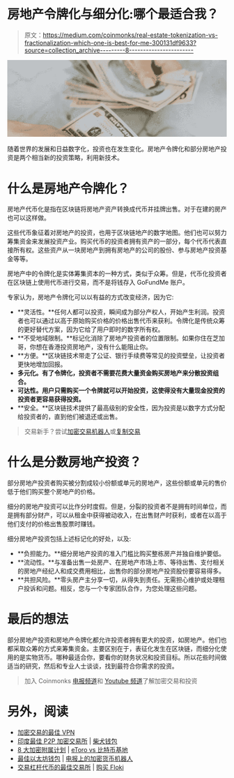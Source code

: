 # 房地产令牌化与细分化:哪个最适合我？

> 原文：<https://medium.com/coinmonks/real-estate-tokenization-vs-fractionalization-which-one-is-best-for-me-300131df9633?source=collection_archive---------8----------------------->

![](img/b7ca61e524fd2bb9a819b859304eeece.png)

随着世界的发展和日益数字化，投资也在发生变化。房地产令牌化和部分房地产投资是两个相当新的投资策略，利用新技术。

# 什么是房地产令牌化？

房地产代币化是指在区块链将房地产资产转换成代币并挂牌出售。对于在建的房产也可以这样做。

这些代币象征着对房地产的投资，也用于区块链地产的数字地图。他们也可以努力筹集资金来发展投资产业。购买代币的投资者拥有资产的一部分，每个代币代表直接所有权。这些资产从一块房地产到拥有房地产的公司的股份、参与房地产投资基金等等。

房地产中的令牌化是实体筹集资本的一种方式，类似于众筹。但是，代币化投资者在区块链上使用代币进行交易，而不是将钱存入 GoFundMe 账户。

专家认为，房地产令牌化可以以有益的方式改变经济，因为它:

*   **灵活性。**任何人都可以投资，瞬间成为部分产权人，开始产生利润。投资者也可以通过以高于原始购买价格的价格出售代币来获利。令牌化是传统众筹的更好替代方案，因为它给了用户即时的数字所有权。
*   **不受地域限制。**标记化消除了房地产投资者的位置限制。如果你住在芝加哥，你想在香港投资房地产，没有什么能阻止你。
*   **方便。**区块链技术带走了公证、银行手续费等常见的投资壁垒，让投资者更快地增加回报。
*   **多元化。有了令牌化，投资者不需要花费大量资金购买房地产来分散投资组合。**
*   **可达性。用户只需购买一个令牌就可以开始投资，这使得没有大量现金投资的投资者更容易获得投资。**
*   **安全。**区块链技术提供了最高级别的安全性，因为投资是以数字方式分配给投资者的，直到他们被退还或出售。

> 交易新手？尝试[加密交易机器人](/coinmonks/crypto-trading-bot-c2ffce8acb2a)或[复制交易](/coinmonks/top-10-crypto-copy-trading-platforms-for-beginners-d0c37c7d698c)

# 什么是分数房地产投资？

部分房地产投资者购买被分割成较小份额或单元的房地产，这些份额或单元的售价低于他们购买整个房地产的价格。

细分的房地产投资可以比作分时度假。但是，分裂的投资者不是拥有时间单位，而是拥有部分财产，可以从租金中获得被动收入，在出售财产时获利，或者在以高于他们支付的价格出售股票时赚钱。

细分房地产投资包括上述标记化的好处，以及:

*   **负担能力。**细分房地产投资的准入门槛比购买整栋房产并独自维护要低。
*   **流动性。**与准备出售一处房产、在房地产市场上市、等待出售、支付相关的房地产经纪人和成交费用相比，出售你的部分房地产投资股份要容易得多。
*   **共担风险。**零头房产主分享一切，从得失到责任。无需担心维护或处理租户投诉和问题。相反，您与一个专家团队合作，为您处理这些问题。

# 最后的想法

部分房地产投资和房地产令牌化都允许投资者拥有更大的投资，如房地产。他们也都采取众筹的方式来筹集资金。主要区别在于，表征化发生在区块链，而细分化使用的是实物货币。哪种最适合你，要看你的财务状况和投资目标。所以花些时间做适当的研究，然后和专业人士谈谈，找到最符合你需求的投资。

> 加入 Coinmonks [电报频道](https://t.me/coincodecap)和 [Youtube 频道](https://www.youtube.com/c/coinmonks/videos)了解加密交易和投资

# 另外，阅读

*   [加密交易的最佳 VPN](https://coincodecap.com/best-vpns-for-crypto-trading)
*   [印度最佳 P2P 加密交易所](https://coincodecap.com/p2p-crypto-exchanges-in-india) | [柴犬钱包](https://coincodecap.com/baby-shiba-inu-wallets)
*   [8 大加密附属计划](https://coincodecap.com/crypto-affiliate-programs) | [eToro vs 比特币基地](https://coincodecap.com/etoro-vs-coinbase)
*   [最佳以太坊钱包](https://coincodecap.com/best-ethereum-wallets) | [电报上的加密货币机器人](https://coincodecap.com/telegram-crypto-bots)
*   [交易杠杆代币的最佳交易所](https://coincodecap.com/leveraged-token-exchanges) | [购买 Floki](https://coincodecap.com/buy-floki-inu-token)